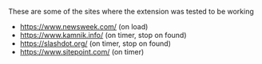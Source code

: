 These are some of the sites where the extension was tested to be working
* https://www.newsweek.com/ (on load)
* https://www.kamnik.info/  (on timer, stop on found)
* https://slashdot.org/ (on timer, stop on found)
* https://www.sitepoint.com/  (on timer)
